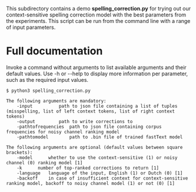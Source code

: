 This subdirectory contains a demo **spelling_correction.py** for trying out our context-sensitive spelling correction model with the best parameters from the experiments. This script can be run from the command line with a range of input parameters.

# Full documentation

Invoke a command without arguments to list available arguments and their default values. Use -h or --help to display more information per parameter, such as the
required input values.

```
$ python3 spelling_correction.py

The following arguments are mandatory:
	-input 			path to json file containing a list of tuples (misspelling, list of left context tokens, list of right context tokens)
	-output 		path to write corrections to
	-pathtofrequencies 	path to json file containing corpus frequencies for noisy channel ranking model
	-pathtomodel 		path to .bin file of trained fastText model

The following arguments are optional (default values between square brackets):
	-model 		whether to use the context-sensitive (1) or noisy channel (0) ranking model [1]
	-k 		number of top-ranked corrections to return [1]
	-language 	language of the input, English (1) or Dutch (0) [1]
	-backoff 	in case of insufficient context for context-sensitive ranking model, backoff to noisy channel model (1) or not (0) [1]
```











